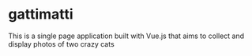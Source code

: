 # gattimatti
This is a single page application built with Vue.js that aims to collect and display photos of two crazy cats
